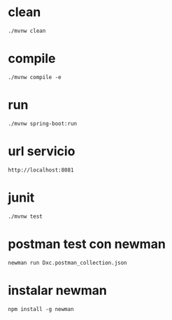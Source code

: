 # clean

`./mvnw clean`

# compile

`./mvnw compile -e`
# run

`./mvnw spring-boot:run`

# url servicio

`http://localhost:8081`

# junit

`./mvnw test`

# postman test con newman

`newman run Dxc.postman_collection.json`

# instalar newman

`npm install -g newman`